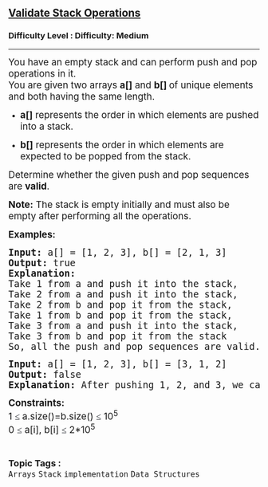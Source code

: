 <h2><a href="https://www.geeksforgeeks.org/problems/stack-permutations/1?page=3&category=Stack&difficulty=Basic,Easy,Medium&status=unsolved&sortBy=submissions">Validate Stack Operations</a></h2><h3>Difficulty Level : Difficulty: Medium</h3><hr><div class="problems_problem_content__Xm_eO"><p data-start="212" data-end="288"><span style="font-size: 14pt;">You have an empty stack and can perform push and pop operations in it.&nbsp;<br>You are given two arrays <strong data-start="237" data-end="244">a[]</strong> and <strong data-start="249" data-end="256">b[] </strong>of unique elements and&nbsp;both having the same length.</span></p>
<ul data-start="290" data-end="458">
<li data-start="290" data-end="365"><span style="font-size: 14pt;"> </span>
<p data-start="292" data-end="365"><span style="font-size: 14pt;"><strong data-start="292" data-end="299">a[]</strong> represents the order in which elements are pushed into a stack.</span></p>
<span style="font-size: 14pt;"> </span></li>
<li data-start="366" data-end="458"><span style="font-size: 14pt;"> </span>
<p data-start="368" data-end="458"><span style="font-size: 14pt;"><strong data-start="368" data-end="375">b[]</strong> represents the order in which elements are expected to be popped from the stack.</span></p>
<span style="font-size: 14pt;"> </span></li>
</ul>
<p><span style="font-size: 14pt;"> </span></p>
<p data-start="460" data-end="611"><span style="font-size: 14pt;">Determine whether the given push and pop sequences are <strong>valid</strong>.</span></p>
<p data-start="460" data-end="611"><span style="font-size: 14pt;"><strong>Note:</strong> The stack is empty initially and must also be empty after performing all the operations.</span></p>
<p><span style="font-size: 14pt;"><strong>Examples:</strong></span></p>
<pre><span style="font-size: 14pt;"><strong>Input: </strong>a[] = [1, 2, 3], b[] = [2, 1, 3]
<strong>Output: </strong>true
<strong>Explanation:<br></strong>Take 1 from a and push it into the stack,
Take 2 from a and push it into the stack,
Take 2 from b and pop it from the stack,<br>Take 1 from b and pop it from the stack,
Take 3 from a and push it into the stack,
Take 3 from b and pop it from the stack<br>So, all the push and pop sequences are valid.</span></pre>
<pre><span style="font-size: 14pt;"><strong>Input: </strong>a[] = [1, 2, 3], b[] = [3, 1, 2]
<strong>Output: </strong>false
<strong>Explanation: </strong>After pushing 1, 2, and 3, we can pop 3 as required. But the next element in b[] is 1, while the stack top is 2. Since 1 is blocked under 2, this order cannot be achieved.<br></span></pre>
<p><span style="font-size: 14pt;"><strong>Constraints:</strong><br>1&nbsp;<span style="background-color: #ffffff; color: #1e2229; font-family: Nunito;">≤ </span><span style="font-family: -apple-system, BlinkMacSystemFont, 'Segoe UI', Roboto, Oxygen, Ubuntu, Cantarell, 'Open Sans', 'Helvetica Neue', sans-serif;">a.size()=b.size() </span><span style="background-color: #ffffff; color: #1e2229; font-family: Nunito;">≤</span><span style="font-family: -apple-system, BlinkMacSystemFont, 'Segoe UI', Roboto, Oxygen, Ubuntu, Cantarell, 'Open Sans', 'Helvetica Neue', sans-serif;">&nbsp;10</span><sup style="font-family: -apple-system, BlinkMacSystemFont, 'Segoe UI', Roboto, Oxygen, Ubuntu, Cantarell, 'Open Sans', 'Helvetica Neue', sans-serif;">5<br></sup>0&nbsp;<span style="background-color: #ffffff; color: #1e2229; font-family: Nunito;">≤</span> a[i], b[i] <span style="background-color: #ffffff; color: #1e2229; font-family: Nunito;">≤</span> 2*10<sup>5</sup></span></p></div><br><p><span style=font-size:18px><strong>Topic Tags : </strong><br><code>Arrays</code>&nbsp;<code>Stack</code>&nbsp;<code>implementation</code>&nbsp;<code>Data Structures</code>&nbsp;